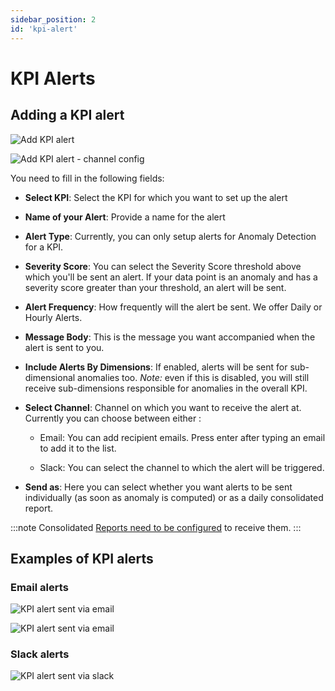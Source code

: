 ```yaml
---
sidebar_position: 2
id: 'kpi-alert'
---
```


# KPI Alerts

## Adding a KPI alert

![Add KPI alert](/img/Alerts/add_alert_1.png)

![Add KPI alert - channel config](/img/Alerts/add_alert_2.png)


You need to fill in the following fields:

-   **Select KPI**: Select the KPI for which you want to set up the alert

-   **Name of your Alert**: Provide a name for the alert

-   **Alert Type**: Currently, you can only setup alerts for Anomaly Detection for a KPI.

-   **Severity Score**: You can select the Severity Score threshold above which you'll be sent an alert. If your data point is an anomaly and has a severity score 
    greater than your threshold, an alert will be sent.

-   **Alert Frequency**: How frequently will the alert be sent. We offer Daily or Hourly Alerts.

-   **Message Body**: This is the message you want accompanied when the alert is sent to you.

-   **Include Alerts By Dimensions**: If enabled, alerts will be sent for sub-dimensional anomalies too. *Note:* even if this is disabled, you will still receive sub-dimensions responsible for anomalies in the overall KPI.

-   **Select Channel**: Channel on which you want to receive the alert at. Currently you can choose between either :

    -   Email: You can add recipient emails. Press enter after typing an email to add it to the list.

    -   Slack: You can select the channel to which the alert will be triggered.

-  **Send as**: Here you can select whether you want alerts to be sent individually (as soon as anomaly is computed) or as a daily consolidated report.

:::note
Consolidated [Reports need to be configured](/Alerts/Alert_Report_Settings.md) to receive them.
:::

## Examples of KPI alerts

### Email alerts

![KPI alert sent via email](/img/Alerts/alert_example_kpi_email.png)

![KPI alert sent via email](/img/Alerts/alert_example_kpi_email_2.png)

### Slack alerts

![KPI alert sent via slack](/img/Alerts/alert_example_kpi_slack_1.png)

